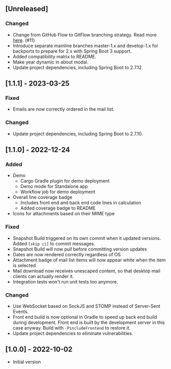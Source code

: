 
## [Unreleased]
### Changed
* Change from GitHub Flow to GitFlow branching strategy. Read more [here](https://www.flagship.io/git-branching-strategies/). (#11)
* Introduce separate mainline branches master-1.x and develop-1.x for backports to prepare for 2.x with Spring Boot 3 support.
* Added compatibility matrix to README.
* Make year dynamic in about modal.
* Update project dependencies, including Spring Boot to 2.7.12.

## [1.1.1] - 2023-03-25
### Fixed
* Emails are now correctly ordered in the mail list.

### Changed
* Update project dependencies, including Spring Boot to 2.7.10.

## [1.1.0] - 2022-12-24
### Added
* Demo
  * Cargo Gradle plugin for demo deployment
  * Demo mode for Standalone app
  * Workflow job for demo deployment
* Overall line coverage badge
  * Includes front end and back end code lines in calculation
  * Added coverage badge to README
* Icons for attachments based on their MIME type

### Fixed
* Snapshot Build triggered on its own commit when it updated versions. Added `[skip ci]` to commit messages.
* Snapshot Build will now pull before committing version updates
* Dates are now rendered correctly regardless of OS
* Attachment badge of mail list items will now appear white when the item is selected
* Mail download now receives unescaped content, so that desktop mail clients can actually render it.
* Integration tests won't run unit tests too anymore.

### Changed
* Use WebSocket based on SockJS and STOMP instead of Server-Sent Events.
* Front end build is now optional in Gradle to speed up back end build during development.
Front end is built by the development server in this case anyway. Build with `-PincludeFrontend` to restore it.
* Update project dependencies to eliminate vulnerabilities.

## [1.0.0] - 2022-10-02
* Initial version
